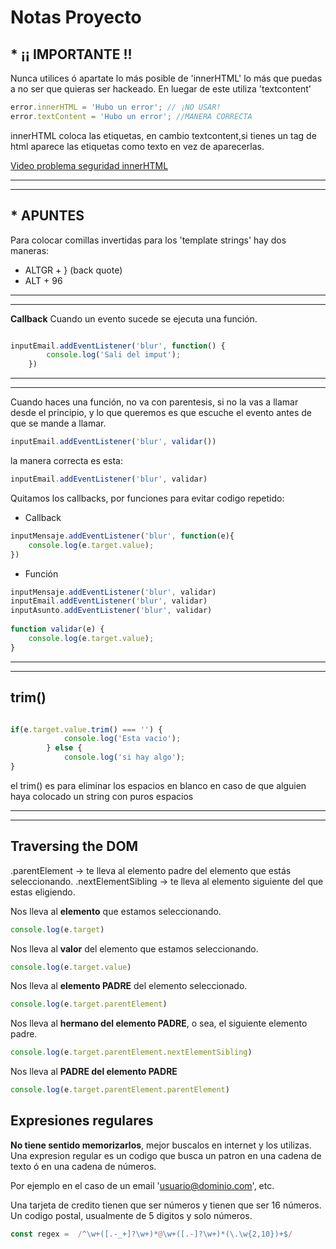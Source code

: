 # Notas Proyecto

## * ¡¡ IMPORTANTE !! 
Nunca utilices ó apartate lo más posible de 'innerHTML' lo más que puedas a no ser que quieras ser hackeado. En luegar de este utiliza 'textcontent'

```js
error.innerHTML = 'Hubo un error'; // ¡NO USAR!
error.textContent = 'Hubo un error'; //MANERA CORRECTA
```

innerHTML coloca las etiquetas, en cambio textcontent,si tienes un tag de html aparece las etiquetas como texto en vez de aparecerlas. 

[Video problema seguridad innerHTML](https://youtube.com/shorts/06u4AtF-M04?si=1ht3-MM_y9sAMuy6)


---
---


## * APUNTES
Para colocar comillas invertidas para los 'template strings' hay dos maneras: 
* ALTGR + } (back quote)
* ALT + 96


***
---


**Callback**
Cuando un evento sucede se ejecuta una función.

```js

inputEmail.addEventListener('blur', function() {
        console.log('Sali del imput');
    })

```


---
---


Cuando haces una función, no va con parentesis, si no la vas a llamar desde el principio, y lo que queremos es que escuche el evento antes de que se mande a llamar.  

```js
inputEmail.addEventListener('blur', validar())
```
la manera correcta es esta:
```js
inputEmail.addEventListener('blur', validar)
```
Quitamos los callbacks, por funciones para evitar codigo repetido: 
* Callback
```js
inputMensaje.addEventListener('blur', function(e){
    console.log(e.target.value);
})
```

* Función
```js
inputMensaje.addEventListener('blur', validar)
inputEmail.addEventListener('blur', validar)
inputAsunto.addEventListener('blur', validar)
    
function validar(e) {
    console.log(e.target.value);
}
```


---
---


## trim()
```js

if(e.target.value.trim() === '') {
            console.log('Esta vacio');
        } else {
            console.log('si hay algo');
}
```

el trim() es para eliminar los espacios en blanco en caso de que alguien haya colocado un string con puros espacios


---
---

## Traversing the DOM 

.parentElement -> te lleva al elemento padre del elemento que estás seleccionando.
.nextElementSibling -> te lleva al elemento siguiente del que estas eligiendo.


Nos lleva al **elemento** que estamos seleccionando.
```js
console.log(e.target)
```

Nos lleva al **valor** del elemento que estamos seleccionando.
```js
console.log(e.target.value)
```

Nos lleva al **elemento PADRE** del elemento seleccionado.
```js
console.log(e.target.parentElement)
```

Nos lleva al **hermano del elemento PADRE**, o sea, el siguiente elemento padre.
```js
console.log(e.target.parentElement.nextElementSibling)
```

Nos lleva al **PADRE del elemento PADRE**
```js
console.log(e.target.parentElement.parentElement)
```

## Expresiones regulares
**No tiene sentido memorizarlos**, mejor buscalos en internet y los utilizas.
Una expresion regular es un codigo que busca un patron en una cadena de texto ó en una cadena de números.

Por ejemplo en el caso de un email 'usuario@dominio.com', etc.

Una tarjeta de credito tienen que ser números y tienen que ser 16 números. 
Un codigo postal, usualmente de 5 digitos y solo números. 

```js
const regex =  /^\w+([.-_+]?\w+)*@\w+([.-]?\w+)*(\.\w{2,10})+$/ 
```